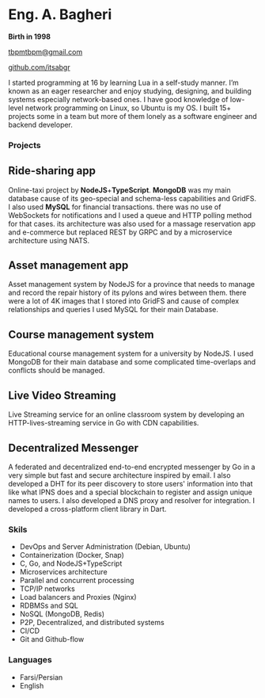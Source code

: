 # Eng. A. Bagheri
**Birth in 1998** 

[tbpmtbpm@gmail.com](mailto:tbpmtbpm@gmail.com)  

[github.com/itsabgr](https://github.com/itsabgr) 


I started programming at 16 by learning Lua in a self-study manner.
I’m known as an eager researcher and enjoy studying, designing, and building systems especially network-based ones.
I have good knowledge of low-level network programming on Linux, so Ubuntu is my OS.
I built 15+ projects some in a team but more of them lonely as a software engineer and backend developer.


### Projects

## Ride-sharing app
Online-taxi project by **NodeJS**+**TypeScript**.
**MongoDB** was my main database cause of its geo-special and schema-less capabilities and GridFS.
I also used **MySQL** for financial transactions.
there was no use of WebSockets for notifications and I used a queue and HTTP polling method for that cases.
its architecture was also used for a massage reservation app and e-commerce but replaced REST by GRPC and by a microservice architecture using NATS.


## Asset management app
Asset management system by NodeJS for a province that needs to manage and record the repair history of its pylons and wires between them.
there were a lot of 4K images that I stored into GridFS and cause of complex relationships and queries I used MySQL for their main Database.


## Course management system
Educational course management system for a university by NodeJS.
I used MongoDB for their main database and some complicated time-overlaps and conflicts should be managed.


## Live Video Streaming
Live Streaming service for an online classroom system by developing an HTTP-lives-streaming service in Go with CDN capabilities.


## Decentralized Messenger
A federated and decentralized end-to-end encrypted messenger by Go in a very simple but fast and secure architecture inspired by email.
I also developed a DHT for its peer discovery to store users' information into that like what IPNS does and a special blockchain to register and assign unique names to users. I also developed a DNS proxy and resolver for integration.
I developed a cross-platform client library in Dart.


### Skils

* DevOps and Server Administration (Debian, Ubuntu)
* Containerization (Docker, Snap)
* C, Go, and NodeJS+TypeScript
* Microservices architecture
* Parallel and concurrent processing
* TCP/IP networks
* Load balancers and Proxies (Nginx)
* RDBMSs and SQL
* NoSQL (MongoDB, Redis)
* P2P, Decentralized, and distributed systems
* CI/CD
* Git and Github-flow


### Languages

* Farsi/Persian
* English
